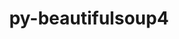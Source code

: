 ---
title: "py-beautifulsoup4"
layout: cache
categories: [package, develop-2023-08-20]
meta: {"versions": ["4.12.2"], "compilers": ["apple-clang@=14.0.0", "gcc@=11.1.0", "gcc@=11.3.0"], "oss": ["ubuntu20.04", "ubuntu22.04", "ventura"], "platforms": ["darwin", "linux"], "targets": ["aarch64", "ppc64le", "x86_64_v3"], "stacks": ["data-vis-sdk", "e4s", "e4s-power", "ml-darwin-aarch64-mps", "ml-linux-x86_64-cpu", "ml-linux-x86_64-cuda", "root"], "num_specs": 9, "num_specs_by_stack": {"ml-darwin-aarch64-mps": 1, "root": 9, "e4s-power": 3, "data-vis-sdk": 1, "e4s": 3, "ml-linux-x86_64-cuda": 1, "ml-linux-x86_64-cpu": 1}}
spec_details: [{"hash": "w2i4ii4kqa4jymhvcd7gqbvpb46n7rcb", "compiler": "apple-clang@=14.0.0", "versions": ["4.12.2"], "os": "ventura", "platform": "darwin", "target": "aarch64", "variants": ["build_system=python_pip", "~html5lib", "~lxml"], "stacks": ["ml-darwin-aarch64-mps", "root"], "size": "-", "tarball": "https://binaries.spack.io/releases/develop-2023-08-20/build_cache/darwin-ventura-aarch64/apple-clang-14.0.0/py-beautifulsoup4-4.12.2/darwin-ventura-aarch64-apple-clang-14.0.0-py-beautifulsoup4-4.12.2-w2i4ii4kqa4jymhvcd7gqbvpb46n7rcb.spack"}, {"hash": "bs2z6zk2vpyzso7q3jtzwg3neyy3k55i", "compiler": "gcc@=11.1.0", "versions": ["4.12.2"], "os": "ubuntu20.04", "platform": "linux", "target": "ppc64le", "variants": ["build_system=python_pip", "~html5lib", "~lxml"], "stacks": ["root", "e4s-power"], "size": "-", "tarball": "https://binaries.spack.io/releases/develop-2023-08-20/build_cache/linux-ubuntu20.04-ppc64le/gcc-11.1.0/py-beautifulsoup4-4.12.2/linux-ubuntu20.04-ppc64le-gcc-11.1.0-py-beautifulsoup4-4.12.2-bs2z6zk2vpyzso7q3jtzwg3neyy3k55i.spack"}, {"hash": "ldjmyhrmxt5xkkjjb4pkrs25mzup6tox", "compiler": "gcc@=11.1.0", "versions": ["4.12.2"], "os": "ubuntu20.04", "platform": "linux", "target": "ppc64le", "variants": ["build_system=python_pip", "~html5lib", "~lxml"], "stacks": ["root", "e4s-power"], "size": "-", "tarball": "https://binaries.spack.io/releases/develop-2023-08-20/build_cache/linux-ubuntu20.04-ppc64le/gcc-11.1.0/py-beautifulsoup4-4.12.2/linux-ubuntu20.04-ppc64le-gcc-11.1.0-py-beautifulsoup4-4.12.2-ldjmyhrmxt5xkkjjb4pkrs25mzup6tox.spack"}, {"hash": "enif4afnhnll6tj7skaavuipvthqgkcg", "compiler": "gcc@=11.1.0", "versions": ["4.12.2"], "os": "ubuntu20.04", "platform": "linux", "target": "ppc64le", "variants": ["build_system=python_pip", "~html5lib", "~lxml"], "stacks": ["root", "e4s-power"], "size": "-", "tarball": "https://binaries.spack.io/releases/develop-2023-08-20/build_cache/linux-ubuntu20.04-ppc64le/gcc-11.1.0/py-beautifulsoup4-4.12.2/linux-ubuntu20.04-ppc64le-gcc-11.1.0-py-beautifulsoup4-4.12.2-enif4afnhnll6tj7skaavuipvthqgkcg.spack"}, {"hash": "2pz7lettakri5qyty52ywc3cf3zsnydc", "compiler": "gcc@=11.1.0", "versions": ["4.12.2"], "os": "ubuntu20.04", "platform": "linux", "target": "x86_64_v3", "variants": ["build_system=python_pip", "~html5lib", "~lxml"], "stacks": ["data-vis-sdk", "root"], "size": "-", "tarball": "https://binaries.spack.io/releases/develop-2023-08-20/build_cache/linux-ubuntu20.04-x86_64_v3/gcc-11.1.0/py-beautifulsoup4-4.12.2/linux-ubuntu20.04-x86_64_v3-gcc-11.1.0-py-beautifulsoup4-4.12.2-2pz7lettakri5qyty52ywc3cf3zsnydc.spack"}, {"hash": "qlhwtdxxjorapfqqb3tj7kyrqbbdcnjc", "compiler": "gcc@=11.1.0", "versions": ["4.12.2"], "os": "ubuntu20.04", "platform": "linux", "target": "x86_64_v3", "variants": ["build_system=python_pip", "~html5lib", "~lxml"], "stacks": ["root", "e4s"], "size": "-", "tarball": "https://binaries.spack.io/releases/develop-2023-08-20/build_cache/linux-ubuntu20.04-x86_64_v3/gcc-11.1.0/py-beautifulsoup4-4.12.2/linux-ubuntu20.04-x86_64_v3-gcc-11.1.0-py-beautifulsoup4-4.12.2-qlhwtdxxjorapfqqb3tj7kyrqbbdcnjc.spack"}, {"hash": "hhlfkjs2jyghicmhguelbpfyypxf2plt", "compiler": "gcc@=11.1.0", "versions": ["4.12.2"], "os": "ubuntu20.04", "platform": "linux", "target": "x86_64_v3", "variants": ["build_system=python_pip", "~html5lib", "~lxml"], "stacks": ["root", "e4s"], "size": "-", "tarball": "https://binaries.spack.io/releases/develop-2023-08-20/build_cache/linux-ubuntu20.04-x86_64_v3/gcc-11.1.0/py-beautifulsoup4-4.12.2/linux-ubuntu20.04-x86_64_v3-gcc-11.1.0-py-beautifulsoup4-4.12.2-hhlfkjs2jyghicmhguelbpfyypxf2plt.spack"}, {"hash": "bfamnnejvr2z3pkkwrehci525356a46y", "compiler": "gcc@=11.1.0", "versions": ["4.12.2"], "os": "ubuntu20.04", "platform": "linux", "target": "x86_64_v3", "variants": ["build_system=python_pip", "~html5lib", "~lxml"], "stacks": ["root", "e4s"], "size": "-", "tarball": "https://binaries.spack.io/releases/develop-2023-08-20/build_cache/linux-ubuntu20.04-x86_64_v3/gcc-11.1.0/py-beautifulsoup4-4.12.2/linux-ubuntu20.04-x86_64_v3-gcc-11.1.0-py-beautifulsoup4-4.12.2-bfamnnejvr2z3pkkwrehci525356a46y.spack"}, {"hash": "zgbjk3w4hy7exrrq7yqi27eqsqd52c3f", "compiler": "gcc@=11.3.0", "versions": ["4.12.2"], "os": "ubuntu22.04", "platform": "linux", "target": "x86_64_v3", "variants": ["build_system=python_pip", "~html5lib", "~lxml"], "stacks": ["ml-linux-x86_64-cuda", "ml-linux-x86_64-cpu", "root"], "size": "-", "tarball": "https://binaries.spack.io/releases/develop-2023-08-20/build_cache/linux-ubuntu22.04-x86_64_v3/gcc-11.3.0/py-beautifulsoup4-4.12.2/linux-ubuntu22.04-x86_64_v3-gcc-11.3.0-py-beautifulsoup4-4.12.2-zgbjk3w4hy7exrrq7yqi27eqsqd52c3f.spack"}]
---